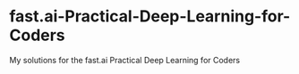 # fast.ai-Practical-Deep-Learning-for-Coders
My solutions for the fast.ai Practical Deep Learning for Coders

